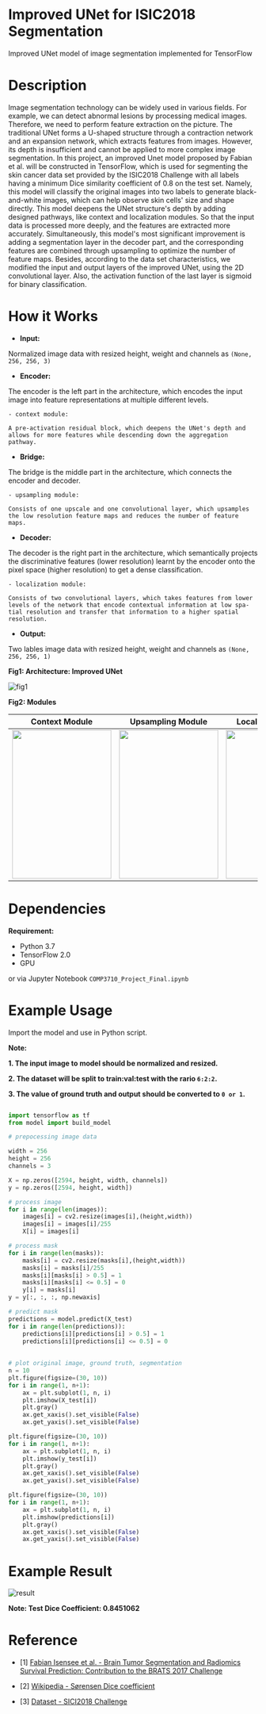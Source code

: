 # Improved UNet for ISIC2018 Segmentation

Improved UNet model of image segmentation implemented for TensorFlow

# Description

Image segmentation technology can be widely used in various fields. For example, we can detect abnormal lesions by processing medical images. Therefore, we need to perform feature extraction on the picture. The traditional UNet forms a U-shaped structure through a contraction network and an expansion network, which extracts features from images. However, its depth is insufficient and cannot be applied to more complex image segmentation. In this project, an improved Unet model proposed by Fabian et al. will be constructed in TensorFlow, which is used for segmenting the skin cancer data set provided by the ISIC2018 Challenge with all labels having a minimum Dice similarity coefficient of 0.8 on the test set. Namely, this model will classify the original images into two labels to generate black-and-white images, which can help observe skin cells' size and shape directly. This model deepens the UNet structure's depth by adding designed pathways, like context and localization modules. So that the input data is processed more deeply, and the features are extracted more accurately. Simultaneously, this model's most significant improvement is adding a segmentation layer in the decoder part, and the corresponding features are combined through upsampling to optimize the number of feature maps. Besides, according to the data set characteristics, we modified the input and output layers of the improved UNet, using the 2D convolutional layer. Also, the activation function of the last layer is sigmoid for binary classification.


# How it Works

- __Input:__

Normalized image data with resized height, weight and channels as `(None, 256, 256, 3)`

- __Encoder:__

The encoder is the left part in the architecture, which encodes the input image into feature representations at multiple different levels.

    - context module: 
    
    A pre-activation residual block, which deepens the UNet's depth and allows for more features while descending down the aggregation pathway.
    
- __Bridge:__

The bridge is the middle part in the architecture, which connects the encoder and decoder.

    - upsampling module:
    
    Consists of one upscale and one convolutional layer, which upsamples the low resolution feature maps and reduces the number of feature maps.
    
- __Decoder:__

The decoder is the right part in the architecture, which semantically projects the discriminative features (lower resolution) learnt by the encoder onto the pixel space (higher resolution) to get a dense classification.

    - localization module:
    
    Consists of two convolutional layers, which takes features from lower levels of the network that encode contextual information at low spa- tial resolution and transfer that information to a higher spatial resolution.
    
- __Output:__

Two lables image data with resized height, weight and channels as `(None, 256, 256, 1)`


__Fig1: Architecture: Improved UNet__

![fig1](resources/architecture.png)


__Fig2: Modules__

Context Module | Upsampling Module | Localization Module
------------ | ------------- | -------------
<img src="resources/context.png" width="200" height="300"> | <img src="resources/upsampling.png" width="200" height="300"> | <img src="resources/localization.png" width="200" height="300">



# Dependencies

__Requirement:__

* Python 3.7
* TensorFlow 2.0
* GPU

or via Jupyter Notebook `COMP3710_Project_Final.ipynb`



# Example Usage

Import the model and use in Python script.


__Note:__

__1. The input image to model should be normalized and resized.__

__2. The dataset will be split to train:val:test with the rario `6:2:2`.__

__3. The value of ground truth and output should be converted to `0 or 1`.__



```Python

import tensorflow as tf
from model import build_model

# prepocessing image data

width = 256
height = 256
channels = 3

X = np.zeros([2594, height, width, channels])
y = np.zeros([2594, height, width])

# process image
for i in range(len(images)):
    images[i] = cv2.resize(images[i],(height,width))
    images[i] = images[i]/255
    X[i] = images[i]

# process mask
for i in range(len(masks)):
    masks[i] = cv2.resize(masks[i],(height,width))
    masks[i] = masks[i]/255
    masks[i][masks[i] > 0.5] = 1
    masks[i][masks[i] <= 0.5] = 0
    y[i] = masks[i]      
y = y[:, :, :, np.newaxis]

# predict mask
predictions = model.predict(X_test)
for i in range(len(predictions)):
    predictions[i][predictions[i] > 0.5] = 1
    predictions[i][predictions[i] <= 0.5] = 0
    
    
# plot original image, ground truth, segmentation
n = 10 
plt.figure(figsize=(30, 10))
for i in range(1, n+1):
    ax = plt.subplot(1, n, i)
    plt.imshow(X_test[i])
    plt.gray()
    ax.get_xaxis().set_visible(False)
    ax.get_yaxis().set_visible(False)

plt.figure(figsize=(30, 10))
for i in range(1, n+1):
    ax = plt.subplot(1, n, i)
    plt.imshow(y_test[i])
    plt.gray()
    ax.get_xaxis().set_visible(False)
    ax.get_yaxis().set_visible(False)

plt.figure(figsize=(30, 10))
for i in range(1, n+1):
    ax = plt.subplot(1, n, i)
    plt.imshow(predictions[i])
    plt.gray()
    ax.get_xaxis().set_visible(False)
    ax.get_yaxis().set_visible(False)
```

# Example Result

![result](resources/result.png)

__Note: Test Dice Coefficient:  0.8451062__

# Reference

* [1] [Fabian Isensee et al. - Brain Tumor Segmentation and Radiomics Survival Prediction: Contribution to the BRATS 2017 Challenge](https://arxiv.org/pdf/1802.10508v1.pdf)

* [2] [Wikipedia - Sørensen Dice coefficient](https://en.wikipedia.org/wiki/Sørensen–Dice_coefficient)

* [3] [Dataset - SICI2018 Challenge](https://challenge2018.isic-archive.com)





